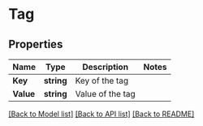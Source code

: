 # Tag

## Properties

Name | Type | Description | Notes
------------ | ------------- | ------------- | -------------
**Key** | **string** | Key of the tag | 
**Value** | **string** | Value of the tag | 

[[Back to Model list]](../README.md#documentation-for-models) [[Back to API list]](../README.md#documentation-for-api-endpoints) [[Back to README]](../README.md)


